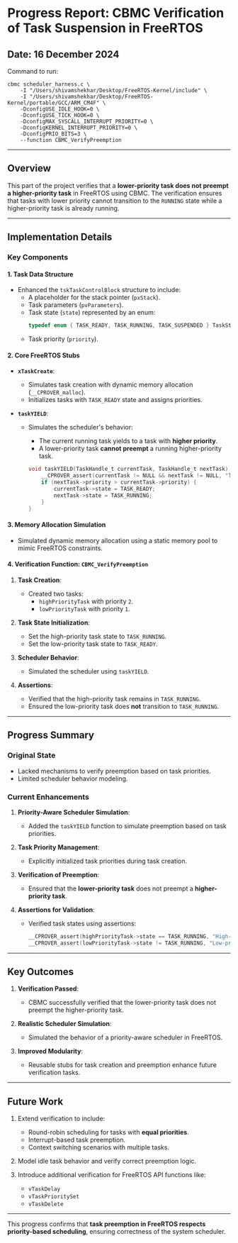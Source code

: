 # **Progress Report: CBMC Verification of Task Suspension in FreeRTOS**

## **Date: 16 December 2024**

Command to run:

```
cbmc scheduler_harness.c \
    -I "/Users/shivamshekhar/Desktop/FreeRTOS-Kernel/include" \
    -I "/Users/shivamshekhar/Desktop/FreeRTOS-Kernel/portable/GCC/ARM_CM4F" \
    -DconfigUSE_IDLE_HOOK=0 \
    -DconfigUSE_TICK_HOOK=0 \
    -DconfigMAX_SYSCALL_INTERRUPT_PRIORITY=0 \
    -DconfigKERNEL_INTERRUPT_PRIORITY=0 \
    -DconfigPRIO_BITS=3 \
    --function CBMC_VerifyPreemption
```

---

## **Overview**

This part of the project verifies that a **lower-priority task does not preempt a higher-priority task** in FreeRTOS using CBMC. The verification ensures that tasks with lower priority cannot transition to the `RUNNING` state while a higher-priority task is already running.

---

## **Implementation Details**

### **Key Components**

#### **1. Task Data Structure**

- Enhanced the `tskTaskControlBlock` structure to include:
  - A placeholder for the stack pointer (`pxStack`).
  - Task parameters (`pvParameters`).
  - Task state (`state`) represented by an enum:
    ```c
    typedef enum { TASK_READY, TASK_RUNNING, TASK_SUSPENDED } TaskState;
    ```
  - Task priority (`priority`).

#### **2. Core FreeRTOS Stubs**

- **`xTaskCreate`**:

  - Simulates task creation with dynamic memory allocation (`__CPROVER_malloc`).
  - Initializes tasks with `TASK_READY` state and assigns priorities.

- **`taskYIELD`**:

  - Simulates the scheduler's behavior:

    - The current running task yields to a task with **higher priority**.
    - A lower-priority task **cannot preempt** a running higher-priority task.

    ```c
    void taskYIELD(TaskHandle_t currentTask, TaskHandle_t nextTask) {
        __CPROVER_assert(currentTask != NULL && nextTask != NULL, "Tasks must not be NULL");
        if (nextTask->priority > currentTask->priority) {
            currentTask->state = TASK_READY;
            nextTask->state = TASK_RUNNING;
        }
    }
    ```

#### **3. Memory Allocation Simulation**

- Simulated dynamic memory allocation using a static memory pool to mimic FreeRTOS constraints.

#### **4. Verification Function: `CBMC_VerifyPreemption`**

1. **Task Creation**:

   - Created two tasks:
     - `highPriorityTask` with priority `2`.
     - `lowPriorityTask` with priority `1`.

2. **Task State Initialization**:

   - Set the high-priority task state to `TASK_RUNNING`.
   - Set the low-priority task state to `TASK_READY`.

3. **Scheduler Behavior**:

   - Simulated the scheduler using `taskYIELD`.

4. **Assertions**:
   - Verified that the high-priority task remains in `TASK_RUNNING`.
   - Ensured the low-priority task does **not** transition to `TASK_RUNNING`.

---

## **Progress Summary**

### **Original State**

- Lacked mechanisms to verify preemption based on task priorities.
- Limited scheduler behavior modeling.

### **Current Enhancements**

1. **Priority-Aware Scheduler Simulation**:

   - Added the `taskYIELD` function to simulate preemption based on task priorities.

2. **Task Priority Management**:

   - Explicitly initialized task priorities during task creation.

3. **Verification of Preemption**:

   - Ensured that the **lower-priority task** does not preempt a **higher-priority task**.

4. **Assertions for Validation**:
   - Verified task states using assertions:
     ```c
     __CPROVER_assert(highPriorityTask->state == TASK_RUNNING, "High-priority task must continue running");
     __CPROVER_assert(lowPriorityTask->state != TASK_RUNNING, "Low-priority task must not preempt the high-priority task");
     ```

---

## **Key Outcomes**

1. **Verification Passed**:

   - CBMC successfully verified that the lower-priority task does not preempt the higher-priority task.

2. **Realistic Scheduler Simulation**:

   - Simulated the behavior of a priority-aware scheduler in FreeRTOS.

3. **Improved Modularity**:
   - Reusable stubs for task creation and preemption enhance future verification tasks.

---

## **Future Work**

1. Extend verification to include:

   - Round-robin scheduling for tasks with **equal priorities**.
   - Interrupt-based task preemption.
   - Context switching scenarios with multiple tasks.

2. Model idle task behavior and verify correct preemption logic.

3. Introduce additional verification for FreeRTOS API functions like:
   - `vTaskDelay`
   - `vTaskPrioritySet`
   - `vTaskDelete`

---

This progress confirms that **task preemption in FreeRTOS respects priority-based scheduling**, ensuring correctness of the system scheduler.
